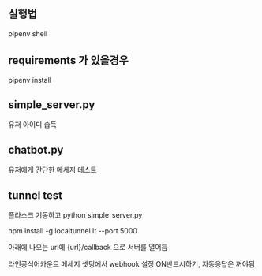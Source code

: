 ## 실행법

pipenv shell

## requirements 가 있을경우
pipenv install

## simple_server.py
유저 아이디 습득

## chatbot.py
유저에게 간단한 메세지 테스트

## tunnel test
플라스크 기동하고 python simple_server.py

npm install -g localtunnel
lt --port 5000

아래에 나오는 url에 
{url}/callback 으로 서버를 열어둠

라인공식어카운트 메세지 셋팅에서 webhook 설정 ON반드시하기, 자동응답은 꺼야됨